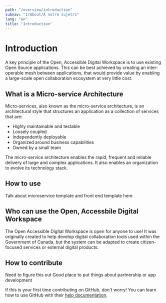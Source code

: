 ```yaml
---
path: "/overview/introduction"
subnav: "1/About/À notre sujet/1"
lang: "en"
title: "Introduction"
---
```


<helmet>
<title> Introduction - Open Accessible Digital Workspace </title>
</helmet>

# Introduction

A key principle of the Open, Accessible Digital Workspace is to use existing Open Source applications. This can be best achieved by creating an inter-operable mesh between applications, that would provide value by enabling a large-scale open collaboration ecosystem at very little cost.

## What is a Micro-service Architecture

Micro-services, also known as the micro-service architecture, is an architectural style that structures an application as a collection of services that are:

* Highly maintainable and testable
* Loosely coupled
* Independently deployable
* Organized around business capabilities
* Owned by a small team

The micro-service architecture enables the rapid, frequent and reliable delivery of large and complex applications. It also enables an organization to evolve its technology stack.

## How to use

Talk about microservice template and front end template here


## Who can use the Open, Accessbile Digital Workspace

The Open Accessible Digital Workspace is open for anyone to use! It was originally created to help develop digital collaboration tools used within the Government of Canada, but the system can be adapted to create citizen-focused services or external digital products.

## How to contribute

Need to figure this out
Good place to put things about partnership or app development

If this is your first time contributing on GitHub, don't worry! You can learn how to use GitHub with their [help documentation](https://help.github.com/).
